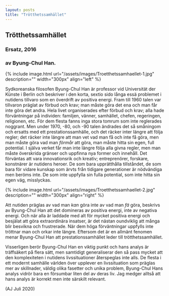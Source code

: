 ```yaml
---
layout: posts
title: "Trötthetssamhället"
---
```



## Trötthetssamhället
### Ersatz, 2016

### av Byung-Chul Han.

<!-- ----------------------------------------------------------------------------- -->
<!-- ----------------------------------------------------------------------------- -->

{% include image.html url="/assets/images/Troetthetssamhaellet-1.jpg"
    description=""  width="300px"
    align="left" %}

Sydkoreanska filosofen Byung-Chul Han är professor vid Universität der
Künste i Berlin och beskriver i den korta, sextio sido långa   essä
problemet i nutidens tillvaro som en överdrift av positiva
energi. Fram till 1960 talen var tillvaron präglat av förbud och krav;
man måste göra det ena och man får inte göra det andra. Hela livet
organiserades efter förbud och krav; alla hade förväntningar på
individen: familjen, vänner, samhället, chefen, regeringen,
religionen, etc. För dem flesta fanns inga stora tomrum som inte
reglerades noggrant. Men under 1970, -80, och -90 talen ändrades det
så småningom och ersatts med ett prestationssamhälle, och det räcker
inter längre att följa regler; det räcker inte längre att man vet vad
man få och inte få göra, men man måste göra vad man *förmår* att  göra, man
måste hitta sin egen, full potential. I själva verket får man inte
längre följa alla givna regler, men man måste överskrida gränser och
uppfinna nya former och innehåll. Det förväntas att vara innovationsrik
och kreativ; entreprenörer, forskare, konstnärer är nutidens
heroer. De som bara upprätthålla tillståndet, de som bara för
vidare kunskap som ärvts från tidigare generationer är nödvändiga men
beröms inte. De som inte uppfylla sin fulla potential, som inte hitta
sin egen väg, misslyckas.

{% include image.html url="/assets/images/Troetthetssamhaellet-2.jpg"
    description=""  width="300px"
    align="right" %}

Att nutiden präglas av vad man *kan* göra inte av vad man *fä* göra,
beskrivs av Byung-Chul Han att det domineras av positiva energi, inte
av negativa energi. Och när alla är laddade med alt för mycket positiva
energi och besjälat att göra extraordinära insatser, är det nästan
oundviklig att många blir besvikna och frustrerade. När dem höga
förväntningar uppfylls inte tröttnar man och orkar inte
längre. Eftersom det är en allmänt fenomen menar Byung-Chul Han att
prestationssamhället leder till trötthetssamhället.

Visserligen berör Byung-Chul Han en viktig punkt och hans analys är
träffsäkert på flera sätt, men samtidigt generaliserar den så pass
mycket att den komplexiteten i nutidens livssituationer återspeglas
inte alls. De flesta i ett modernt samhälle världen över upplever en
livssituation som präglas mer av skillnader, väldig olika fasetter och
unika problem, Byung-Chul Hans analys vidrör bara en försumbar liten
del av deras liv. Jag medger alltså att hans analys är korrekt men
inte särskilt relevant.


(AJ Juli 2020)

<br>
